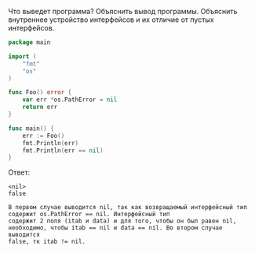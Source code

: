 Что выведет программа? Объяснить вывод программы. Объяснить внутреннее устройство интерфейсов и их отличие от пустых интерфейсов.

```go
package main

import (
	"fmt"
	"os"
)

func Foo() error {
	var err *os.PathError = nil
	return err
}

func main() {
	err := Foo()
	fmt.Println(err)
	fmt.Println(err == nil)
}
```

Ответ:
```
<nil>
false

В первом случае выводится nil, так как возвращаемый интерфейсный тип
содержит os.PathError == nil. Интерфейсный тип
содержит 2 поля (itab и data) и для того, чтобы он был равен nil,
необходимо, чтобы itab == nil и data == nil. Во втором случае выводится
false, тк itab != nil.

```